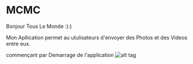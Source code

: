 # MCMC
Bonjour Tous Le Monde :):)

Mon Apllication permet au utulisateurs d'envoyer des Photos et des Videos entre eux.

commençant par Demarrage de l'application 
![alt tag](https://github.com/mouradmamassi/MCMC/tree/master/app/src/main/Presentation/Screenshot_2016-01-29-00-54-07.png)
